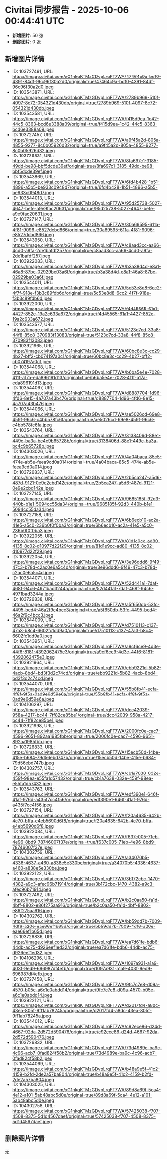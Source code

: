 # Civitai 同步报告 - 2025-10-06 00:44:41 UTC

- **新增图片**: 50 张
- **删除图片**: 0 张

## 新增图片详情
- ID: 103727491, URL: https://image.civitai.com/xG1nkqKTMzGDvpLrqFT7WA/47464c9a-bdf0-4391-84df-96c96f30a2d0/original=true/47464c9a-bdf0-4391-84df-96c96f30a2d0.jpeg
- ID: 103543871, URL: https://image.civitai.com/xG1nkqKTMzGDvpLrqFT7WA/2789b969-510f-4097-8c72-054321d430db/original=true/2789b969-510f-4097-8c72-054321d430db.jpeg
- ID: 103543581, URL: https://image.civitai.com/xG1nkqKTMzGDvpLrqFT7WA/f415d9ea-1c42-44c5-8363-bcd6e3388a09/original=true/f415d9ea-1c42-44c5-8363-bcd6e3388a09.jpeg
- ID: 103727457, URL: https://image.civitai.com/xG1nkqKTMzGDvpLrqFT7WA/a9f45a2d-805a-4855-9277-8c0b05926d32/original=true/a9f45a2d-805a-4855-9277-8c0b05926d32.jpeg
- ID: 103726831, URL: https://image.civitai.com/xG1nkqKTMzGDvpLrqFT7WA/8fa697c1-3185-49dd-be98-bbf5dcde39ef/original=true/8fa697c1-3185-49dd-be98-bbf5dcde39ef.jpeg
- ID: 103543869, URL: https://image.civitai.com/xG1nkqKTMzGDvpLrqFT7WA/6fd4b428-1b51-4896-a5b5-be933c0948d7/original=true/6fd4b428-1b51-4896-a5b5-be933c0948d7.jpeg
- ID: 103544013, URL: https://image.civitai.com/xG1nkqKTMzGDvpLrqFT7WA/95d25738-5027-4647-befe-a9e9fac20631/original=true/95d25738-5027-4647-befe-a9e9fac20631.jpeg
- ID: 103727147, URL: https://image.civitai.com/xG1nkqKTMzGDvpLrqFT7WA/30a69595-611a-4f81-9096-e8527dcbd866/original=true/30a69595-611a-4f81-9096-e8527dcbd866.jpeg
- ID: 103543950, URL: https://image.civitai.com/xG1nkqKTMzGDvpLrqFT7WA/c8aad3cc-aa66-4cd0-a9fa-2de1bafdf257/original=true/c8aad3cc-aa66-4cd0-a9fa-2de1bafdf257.jpeg
- ID: 103922083, URL: https://image.civitai.com/xG1nkqKTMzGDvpLrqFT7WA/b3a38d4d-e8a1-46a8-87bc-02929be03a6f/original=true/b3a38d4d-e8a1-46a8-87bc-02929be03a6f.jpeg
- ID: 103544011, URL: https://image.civitai.com/xG1nkqKTMzGDvpLrqFT7WA/5c53e8d8-6cc2-4f7f-918e-f3b3c89fdb6d/original=true/5c53e8d8-6cc2-4f7f-918e-f3b3c89fdb6d.jpeg
- ID: 103922000, URL: https://image.civitai.com/xG1nkqKTMzGDvpLrqFT7WA/f4d45565-61a1-4427-852e-19a2c633a672/original=true/f4d45565-61a1-4427-852e-19a2c633a672.jpeg
- ID: 103543577, URL: https://image.civitai.com/xG1nkqKTMzGDvpLrqFT7WA/5123d7cd-33a8-44f8-85c8-370983f13083/original=true/5123d7cd-33a8-44f8-85c8-370983f13083.jpeg
- ID: 103921965, URL: https://image.civitai.com/xG1nkqKTMzGDvpLrqFT7WA/60bc8e3c-cc29-4b27-bff2-cb074197a0c1/original=true/60bc8e3c-cc29-4b27-bff2-cb074197a0c1.jpeg
- ID: 103544068, URL: https://image.civitai.com/xG1nkqKTMzGDvpLrqFT7WA/b6ba5e4e-7028-411f-a17a-eda896191d13/original=true/b6ba5e4e-7028-411f-a17a-eda896191d13.jpeg
- ID: 103544067, URL: https://image.civitai.com/xG1nkqKTMzGDvpLrqFT7WA/d8887704-1d96-4fd6-8e15-4a707a43b476/original=true/d8887704-1d96-4fd6-8e15-4a707a43b476.jpeg
- ID: 103544066, URL: https://image.civitai.com/xG1nkqKTMzGDvpLrqFT7WA/ae5026cd-69e8-459f-96c6-c4bb578fc6fa/original=true/ae5026cd-69e8-459f-96c6-c4bb578fc6fa.jpeg
- ID: 103543764, URL: https://image.civitai.com/xG1nkqKTMzGDvpLrqFT7WA/3138406d-88e1-449c-ba3a-bc4c9b65728b/original=true/3138406d-88e1-449c-ba3a-bc4c9b65728b.jpeg
- ID: 104303026, URL: https://image.civitai.com/xG1nkqKTMzGDvpLrqFT7WA/4a04baca-85c5-474e-ab5e-feea9cd0a014/original=true/4a04baca-85c5-474e-ab5e-feea9cd0a014.jpeg
- ID: 103726837, URL: https://image.civitai.com/xG1nkqKTMzGDvpLrqFT7WA/2b5ca247-a5d6-487d-9121-0e9e2cbd142e/original=true/2b5ca247-a5d6-487d-9121-0e9e2cbd142e.jpeg
- ID: 103727145, URL: https://image.civitai.com/xG1nkqKTMzGDvpLrqFT7WA/9685185f-92d3-440b-b1e1-5094cc55da34/original=true/9685185f-92d3-440b-b1e1-5094cc55da34.jpeg
- ID: 103727158, URL: https://image.civitai.com/xG1nkqKTMzGDvpLrqFT7WA/6b6ecb10-ac2a-41e5-a5c0-236b0f0f0ba3/original=true/6b6ecb10-ac2a-41e5-a5c0-236b0f0f0ba3.jpeg
- ID: 103922055, URL: https://image.civitai.com/xG1nkqKTMzGDvpLrqFT7WA/81d1e9cc-ad80-4135-8c02-d10977d22f29/original=true/81d1e9cc-ad80-4135-8c02-d10977d22f29.jpeg
- ID: 103922054, URL: https://image.civitai.com/xG1nkqKTMzGDvpLrqFT7WA/3e96ddd6-9f49-47c3-b78d-c2ac0e6a5c4d/original=true/3e96ddd6-9f49-47c3-b78d-c2ac0e6a5c4d.jpeg
- ID: 103544071, URL: https://image.civitai.com/xG1nkqKTMzGDvpLrqFT7WA/52d441a1-7daf-468f-94c6-4971bad3244a/original=true/52d441a1-7daf-468f-94c6-4971bad3244a.jpeg
- ID: 103726838, URL: https://image.civitai.com/xG1nkqKTMzGDvpLrqFT7WA/a5f650db-53fc-4495-bed4-46a2f9c4bcc3/original=true/a5f650db-53fc-4495-bed4-46a2f9c4bcc3.jpeg
- ID: 103544009, URL: https://image.civitai.com/xG1nkqKTMzGDvpLrqFT7WA/d7510113-c137-47a3-b8c4-6602fc1dd9a0/original=true/d7510113-c137-47a3-b8c4-6602fc1dd9a0.jpeg
- ID: 103543951, URL: https://image.civitai.com/xG1nkqKTMzGDvpLrqFT7WA/a9cf6ce9-4d3e-44f6-8181-4392062475e3/original=true/a9cf6ce9-4d3e-44f6-8181-4392062475e3.jpeg
- ID: 103921964, URL: https://image.civitai.com/xG1nkqKTMzGDvpLrqFT7WA/ebb9221d-5b82-4acb-8bd4-bd3f3d2c74cd/original=true/ebb9221d-5b82-4acb-8bd4-bd3f3d2c74cd.jpeg
- ID: 103544070, URL: https://image.civitai.com/xG1nkqKTMzGDvpLrqFT7WA/55b8fb41-ecfa-4f8f-9f5a-0ad9e6d59e6a/original=true/55b8fb41-ecfa-4f8f-9f5a-0ad9e6d59e6a.jpeg
- ID: 104106297, URL: https://image.civitai.com/xG1nkqKTMzGDvpLrqFT7WA/dcc42039-958a-4217-bc44-7ff82ce85be1/original=true/dcc42039-958a-4217-bc44-7ff82ce85be1.jpeg
- ID: 103921998, URL: https://image.civitai.com/xG1nkqKTMzGDvpLrqFT7WA/2000fc0e-cac7-4596-9651-892aa1985fbb/original=true/2000fc0e-cac7-4596-9651-892aa1985fbb.jpeg
- ID: 103726833, URL: https://image.civitai.com/xG1nkqKTMzGDvpLrqFT7WA/15ecb50d-14be-415e-b684-79d56ebd747b/original=true/15ecb50d-14be-415e-b684-79d56ebd747b.jpeg
- ID: 104302757, URL: https://image.civitai.com/xG1nkqKTMzGDvpLrqFT7WA/cb1a7638-032e-459f-98ea-e55fa1d57432/original=true/cb1a7638-032e-459f-98ea-e55fa1d57432.jpeg
- ID: 103543763, URL: https://image.civitai.com/xG1nkqKTMzGDvpLrqFT7WA/edf390e1-646f-41af-976d-a435f7cc4f56/original=true/edf390e1-646f-41af-976d-a435f7cc4f56.jpeg
- ID: 103727154, URL: https://image.civitai.com/xG1nkqKTMzGDvpLrqFT7WA/f20a4635-642b-4c70-bffa-e4eb5690d6f8/original=true/f20a4635-642b-4c70-bffa-e4eb5690d6f8.jpeg
- ID: 103922084, URL: https://image.civitai.com/xG1nkqKTMzGDvpLrqFT7WA/f637c005-71eb-4e96-8bd9-78746007f37e/original=true/f637c005-71eb-4e96-8bd9-78746007f37e.jpeg
- ID: 104302759, URL: https://image.civitai.com/xG1nkqKTMzGDvpLrqFT7WA/a34070b5-4336-4637-a460-a838e5e330be/original=true/a34070b5-4336-4637-a460-a838e5e330be.jpeg
- ID: 103922122, URL: https://image.civitai.com/xG1nkqKTMzGDvpLrqFT7WA/3b172cbc-1470-4382-a9c3-afec96b71914/original=true/3b172cbc-1470-4382-a9c3-afec96b71914.jpeg
- ID: 103727492, URL: https://image.civitai.com/xG1nkqKTMzGDvpLrqFT7WA/b2c0aa50-fa1d-4bff-8802-e86f275aa916/original=true/b2c0aa50-fa1d-4bff-8802-e86f275aa916.jpeg
- ID: 104302762, URL: https://image.civitai.com/xG1nkqKTMzGDvpLrqFT7WA/bb59dd7b-7009-4df6-a20e-eae66ef1b65d/original=true/bb59dd7b-7009-4df6-a20e-eae66ef1b65d.jpeg
- ID: 103726836, URL: https://image.civitai.com/xG1nkqKTMzGDvpLrqFT7WA/ea7d61fe-bdb6-44db-ac75-d926eef1ed32/original=true/ea7d61fe-bdb6-44db-ac75-d926eef1ed32.jpeg
- ID: 104106296, URL: https://image.civitai.com/xG1nkqKTMzGDvpLrqFT7WA/1097a931-a1a9-403f-9ed9-696987df4efb/original=true/1097a931-a1a9-403f-9ed9-696987df4efb.jpeg
- ID: 103727458, URL: https://image.civitai.com/xG1nkqKTMzGDvpLrqFT7WA/9fc7c7e8-d09a-4570-b05e-a6c1e0abdd14/original=true/9fc7c7e8-d09a-4570-b05e-a6c1e0abdd14.jpeg
- ID: 103922121, URL: https://image.civitai.com/xG1nkqKTMzGDvpLrqFT7WA/d2017fd4-a8dc-43ea-805f-9ff1ab78245a/original=true/d2017fd4-a8dc-43ea-805f-9ff1ab78245a.jpeg
- ID: 103544012, URL: https://image.civitai.com/xG1nkqKTMzGDvpLrqFT7WA/c92ece86-d24d-4667-92da-2d572d590476/original=true/c92ece86-d24d-4667-92da-2d572d590476.jpeg
- ID: 103726832, URL: https://image.civitai.com/xG1nkqKTMzGDvpLrqFT7WA/73d4989e-ba9c-4c96-acb7-0fad824f58b2/original=true/73d4989e-ba9c-4c96-acb7-0fad824f58b2.jpeg
- ID: 103544069, URL: https://image.civitai.com/xG1nkqKTMzGDvpLrqFT7WA/b48a9e5f-41c2-4159-b2fd-2de2a57ba804/original=true/b48a9e5f-41c2-4159-b2fd-2de2a57ba804.jpeg
- ID: 104303025, URL: https://image.civitai.com/xG1nkqKTMzGDvpLrqFT7WA/89d8a69f-5ca4-4e12-a101-5ab48abc5d0e/original=true/89d8a69f-5ca4-4e12-a101-5ab48abc5d0e.jpeg
- ID: 104302758, URL: https://image.civitai.com/xG1nkqKTMzGDvpLrqFT7WA/57425038-f707-4508-8375-5d1d4567daef/original=true/57425038-f707-4508-8375-5d1d4567daef.jpeg

## 删除图片详情
无
